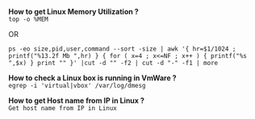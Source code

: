 **How to get Linux Memory Utilization ?**  
```top -o %MEM```

OR

```ps -eo size,pid,user,command --sort -size | awk '{ hr=$1/1024 ; printf("%13.2f Mb ",hr) } { for ( x=4 ; x<=NF ; x++ ) { printf("%s ",$x) } print "" }' |cut -d "" -f2 | cut -d "-" -f1 | more```

**How to check a Linux box is running in VmWare ?**  
```egrep -i 'virtual|vbox' /var/log/dmesg```  

**How to get Host name from IP in Linux ?**  
```Get host name from IP in Linux```  
